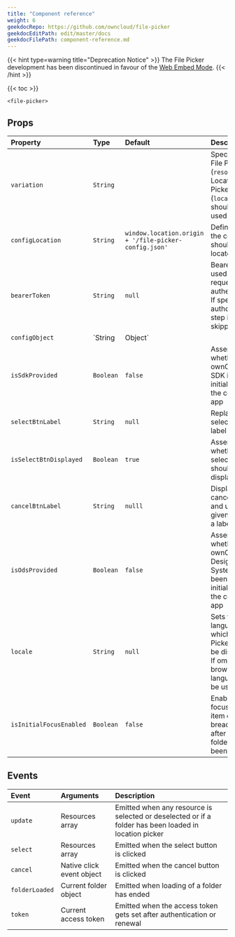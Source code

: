 ```yaml
---
title: "Component reference"
weight: 6
geekdocRepo: https://github.com/owncloud/file-picker
geekdocEditPath: edit/master/docs
geekdocFilePath: component-reference.md
---
```


{{< hint type=warning title="Deprecation Notice" >}}
The File Picker development has been discontinued in favour of the [Web Embed Mode](https://owncloud.dev/clients/web/embed-mode/).
{{< /hint >}}

{{< toc >}}

```vuejs
<file-picker>
```

## Props
| Property | Type | Default | Description |
| :------- | :--- | :------ | :---------- |
| `variation` | `String` | | Specifies if File Picker (`resource`) or Location Picker (`location`) should be used |
| `configLocation` | `String` | `window.location.origin + '/file-picker-config.json'` | Defines where the config file should be located |
| `bearerToken` | `String` | `null` | Bearer token used for requests authentication. If specified, authorization step is skipped |
| `configObject` | `String | Object` | | File Picker config. If defined, fetching config from `configLocation` is skipped |
| `isSdkProvided` | `Boolean` | `false` | Asserts whether ownCloud SDK is already initialised in the consuming app |
| `selectBtnLabel` | `String` | `null` | Replaces the select button label |
| `isSelectBtnDisplayed` | `Boolean` | `true` | Asserts whether the select button should be displayed |
| `cancelBtnLabel` | `String` | `nulll` | Displays the cancel button and uses the given value as a label |
| `isOdsProvided` | `Boolean` | `false` | Asserts whether the ownCloud Design System has been already initialised in the consuming app |
| `locale` | `String` | `null` | Sets the language in which the File Picker should be displayed. If omitted, the browser language will be used |
| `isInitialFocusEnabled` | `Boolean` | `false` | Enables focusing last item of breadcrumbs after the first folder has been loaded |

## Events
| Event | Arguments | Description |
| :---- | :-------- | :---------- |
| `update` | Resources array | Emitted when any resource is selected or deselected or if a folder has been loaded in location picker |
| `select` | Resources array | Emitted when the select button is clicked |
| `cancel` | Native click event object | Emitted when the cancel button is clicked |
| `folderLoaded` | Current folder object | Emitted when loading of a folder has ended |
| `token` | Current access token | Emitted when the access token gets set after authentication or renewal |

